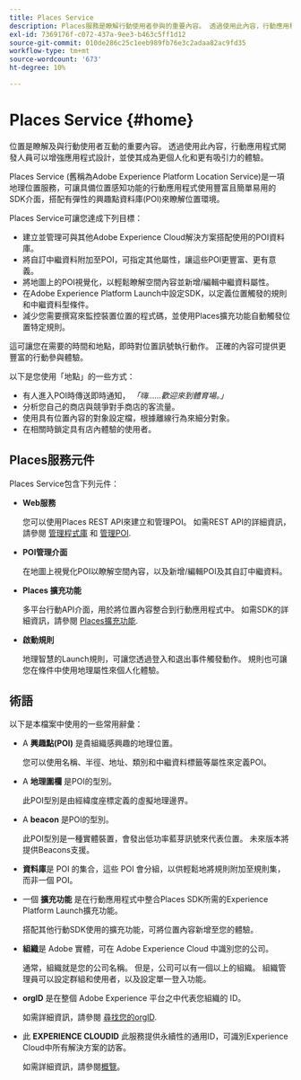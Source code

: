 ```yaml
---
title: Places Service
description: Places服務是瞭解行動使用者參與的重要內容。 透過使用此內容，行動應用程式開發人員可以增強應用程式設計，並使其成為更個人化和更有吸引力的體驗。
exl-id: 7369176f-c072-437a-9ee3-b463c5ff1d12
source-git-commit: 010de286c25c1eeb989fb76e3c2adaa82ac9fd35
workflow-type: tm+mt
source-wordcount: '673'
ht-degree: 10%

---
```


# Places Service {#home}

位置是瞭解及與行動使用者互動的重要內容。 透過使用此內容，行動應用程式開發人員可以增強應用程式設計，並使其成為更個人化和更有吸引力的體驗。

Places Service (舊稱為Adobe Experience Platform Location Service)是一項地理位置服務，可讓具備位置感知功能的行動應用程式使用豐富且簡單易用的SDK介面，搭配有彈性的興趣點資料庫(POI)來瞭解位置環境。

Places Service可讓您達成下列目標：

* 建立並管理可與其他Adobe Experience Cloud解決方案搭配使用的POI資料庫。
* 將自訂中繼資料附加至POI，可指定其他屬性，讓這些POI更豐富、更有意義。
* 將地圖上的POI視覺化，以輕鬆瞭解空間內容並新增/編輯中繼資料屬性。
* 在Adobe Experience Platform Launch中設定SDK，以定義位置觸發的規則和中繼資料型條件。
* 減少您需要撰寫來監控裝置位置的程式碼，並使用Places擴充功能自動觸發位置特定規則。

這可讓您在需要的時間和地點，即時對位置訊號執行動作。 正確的內容可提供更豐富的行動參與體驗。

以下是您使用「地點」的一些方式：

* 有人進入POI時傳送即時通知， *「嗨……歡迎來到體育場。」*
* 分析您自己的商店與競爭對手商店的客流量。
* 使用具有位置內容的對象設定檔，根據離線行為來細分對象。
* 在相關時鎖定具有店內體驗的使用者。

## Places服務元件

Places Service包含下列元件：

* **Web服務**

   您可以使用Places REST API來建立和管理POI。 如需REST API的詳細資訊，請參閱 [管理程式庫](/help/web-service-api/api-usage/manage-libraries/manage-libraries.md) 和 [管理POI](/help/web-service-api/api-usage/manage-pois/manage-pois.md).

* **POI管理介面**

   在地圖上視覺化POI以瞭解空間內容，以及新增/編輯POI及其自訂中繼資料。

* **Places 擴充功能**

   多平台行動API介面，用於將位置內容整合到行動應用程式中。 如需SDK的詳細資訊，請參閱 [Places擴充功能](/help/places-ext-aep-sdks/places-extension/places-extension.md).

* **啟動規則**

   地理智慧的Launch規則，可讓您透過登入和退出事件觸發動作。 規則也可讓您在條件中使用地理屬性來個人化體驗。

## 術語

以下是本檔案中使用的一些常用辭彙：

* A **興趣點(POI)** 是貴組織感興趣的地理位置。

   您可以使用名稱、半徑、地址、類別和中繼資料標籤等屬性來定義POI。

* A **地理圍欄** 是POI的型別。

   此POI型別是由經緯度座標定義的虛擬地理邊界。

* A **beacon** 是POI的型別。

   此POI型別是一種實體裝置，會發出低功率藍芽訊號來代表位置。 未來版本將提供Beacons支援。

* **資料庫**&#x200B;是 POI 的集合，這些 POI 會分組，以供輕鬆地將規則附加至規則集，而非一個 POI。

* 一個 **擴充功能** 是在行動應用程式中整合Places SDK所需的Experience Platform Launch擴充功能。

   搭配其他行動SDK使用的擴充功能，可將位置內容新增至您的體驗。

* **組織**&#x200B;是 Adobe 實體，可在 Adobe Experience Cloud 中識別您的公司。

   通常，組織就是您的公司名稱。 但是，公司可以有一個以上的組織。 組織管理員可以設定群組和使用者，以及設定單一登入功能。

* **orgID** 是在整個 Adobe Experience 平台之中代表您組織的 ID。

   如需詳細資訊，請參閱 [尋找您的orgID](https://forums.adobe.com/thread/2339895).

* 此 **EXPERIENCE CLOUDID** 此服務提供永續性的通用ID，可識別Experience Cloud中所有解決方案的訪客。

   如需詳細資訊，請參閱[概覽](https://docs.adobe.com/content/help/zh-Hant/id-service/using/intro/overview.html)。
